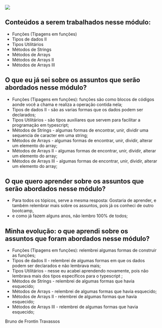 ![](https://i.imgur.com/xG74tOh.png)

## Conteúdos a serem trabalhados nesse módulo:

-  Funções (Tipagens em funções)
-  Tipos de dados II
-  Tipos Utilitários
-  Métodos de Strings
-  Métodos de Arrays
-  Métodos de Arrays II
-  Métodos de Arrays III

## O que eu já sei sobre os assuntos que serão abordados nesse módulo?

-  Funções (Tipagens em funções): funções são como blocos de códigos aonde você a chama e realiza a operação contida nela;
-  Tipos de dados II - são as varias formas que os dados podem ser declarados;
-  Tipos Utilitários - são tipos auxiliares que servem para facilitar a programação em typescript;
-  Métodos de Strings - algumas formas de encontrar, unir, dividir uma sequencia de caracter em uma string;
-  Métodos de Arrays - algumas formas de encontrar, unir, dividir, alterar um elemento do array;
-  Métodos de Arrays II - algumas formas de encontrar, unir, dividir, alterar um elemento do array;
-  Métodos de Arrays III - algumas formas de encontrar, unir, dividir, alterar um elemento do array;


## O que quero aprender sobre os assuntos que serão abordados nesse módulo?

- Para todos os tópicos, serve a mesma resposta: Gostaria de aprender, e também relembrar mais sobre os assuntos, pois já os conheci de outro bootcamp,
- e como já fazem alguns anos, não lembro 100% de todos;

## Minha evolução: o que aprendi sobre os assuntos que foram abordados nesse módulo?

-  Funções (Tipagens em funções): relembrei algumas formas de construir as funções;
-  Tipos de dados II - relembrei de algumas formas em que os dados podem ser declarados e não lembrava mais;
-  Tipos Utilitários - nesse eu acabei aprendendo novamente, pois não lembrava mais dos tipos especificos para o typescript ;
-  Métodos de Strings - relembrei de algumas formas que havia esquecido;
-  Métodos de Arrays - relembrei de algumas formas que havia esquecido;
-  Métodos de Arrays II - relembrei de algumas formas que havia esquecido;
-  Métodos de Arrays III - relembrei de algumas formas que havia esquecido;

Bruno de Frontin Travassos
